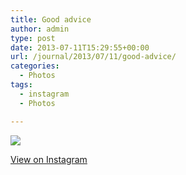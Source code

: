 ```yaml
---
title: Good advice
author: admin
type: post
date: 2013-07-11T15:29:55+00:00
url: /journal/2013/07/11/good-advice/
categories:
  - Photos
tags:
  - instagram
  - Photos

---
```

<img src="http://lobban.org/wordpress//HLIC/2b298c016e76f59b90d715a0b0e9659e.jpg" class="instagram-image" />

<p class="view-instagram">
  <a href="http://instagram.com/p/boWMN2qllI/">View on Instagram</a>
</p>